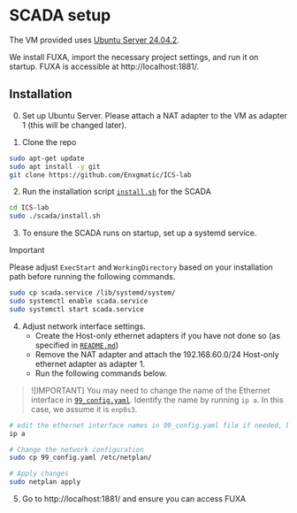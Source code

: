 # SCADA setup

The VM provided uses [Ubuntu Server 24.04.2](https://ubuntu.com/download/server).

We install FUXA, import the necessary project settings, and run it on startup. FUXA is accessible at http://localhost:1881/.

## Installation

0. Set up Ubuntu Server. Please attach a NAT adapter to the VM as adapter 1 (this will be changed later).

1. Clone the repo

```sh
sudo apt-get update
sudo apt install -y git
git clone https://github.com/Enxgmatic/ICS-lab
```

2. Run the installation script [`install.sh`](install.sh) for the SCADA

```sh
cd ICS-lab
sudo ./scada/install.sh
```

3. To ensure the SCADA runs on startup, set up a systemd service.

> [!IMPORTANT]
> Please adjust `ExecStart` and `WorkingDirectory` based on your installation path before running the following commands.

```sh
sudo cp scada.service /lib/systemd/system/
sudo systemctl enable scada.service
sudo systemctl start scada.service
```

4. Adjust network interface settings. 
    - Create the Host-only ethernet adapters if you have not done so (as specified in [`README.md`](../README.md))
    - Remove the NAT adapter and attach the 192.168.60.0/24 Host-only ethernet adapter as adapter 1.
    - Run the following commands below.

> ![IMPORTANT]
> You may need to change the name of the Ethernet interface in [`99_config.yaml`](99_config.yaml).
> Identify the name by running `ip a`.
> In this case, we assume it is `enp0s3`.

```sh
# edit the ethernet interface names in 99_config.yaml file if needed, based on this output
ip a

# Change the network configuration
sudo cp 99_config.yaml /etc/netplan/

# Apply changes
sudo netplan apply
```

5. Go to http://localhost:1881/ and ensure you can access FUXA
